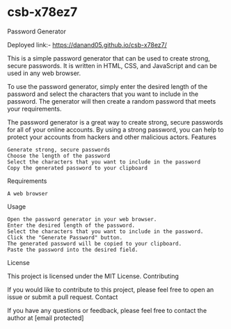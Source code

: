 # csb-x78ez7

Password Generator

Deployed link:- https://danand05.github.io/csb-x78ez7/

This is a simple password generator that can be used to create strong, secure passwords. It is written in HTML, CSS, and JavaScript and can be used in any web browser.

To use the password generator, simply enter the desired length of the password and select the characters that you want to include in the password. The generator will then create a random password that meets your requirements.

The password generator is a great way to create strong, secure passwords for all of your online accounts. By using a strong password, you can help to protect your accounts from hackers and other malicious actors.
Features

    Generate strong, secure passwords
    Choose the length of the password
    Select the characters that you want to include in the password
    Copy the generated password to your clipboard

Requirements

    A web browser

Usage

    Open the password generator in your web browser.
    Enter the desired length of the password.
    Select the characters that you want to include in the password.
    Click the "Generate Password" button.
    The generated password will be copied to your clipboard.
    Paste the password into the desired field.

License

This project is licensed under the MIT License.
Contributing

If you would like to contribute to this project, please feel free to open an issue or submit a pull request.
Contact

If you have any questions or feedback, please feel free to contact the author at [email protected]
